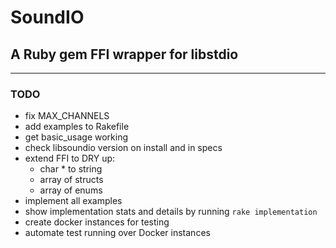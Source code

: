# SoundIO

## A Ruby gem FFI wrapper for libstdio

---

### TODO

- fix MAX_CHANNELS
- add examples to Rakefile
- get basic_usage working
- check libsoundio version on install and in specs
- extend FFI to DRY up:
  - char * to string
  - array of structs
  - array of enums
- implement all examples
- show implementation stats and details by running `rake implementation`
- create docker instances for testing
- automate test running over Docker instances
